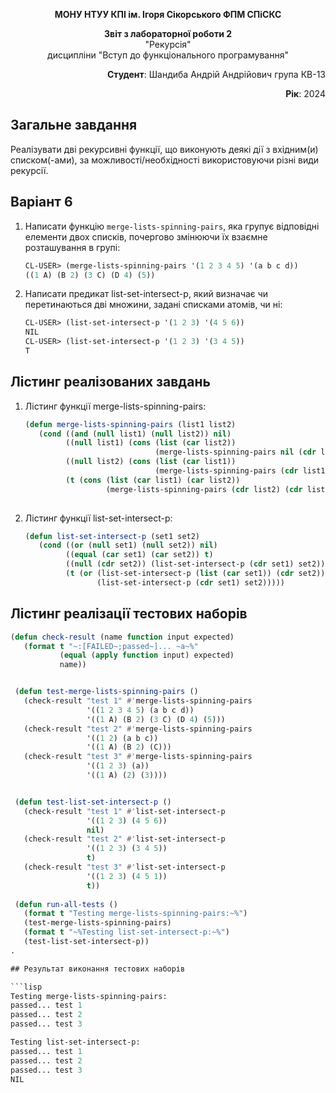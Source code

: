 <p align="center"><b>МОНУ НТУУ КПІ ім. Ігоря Сікорського ФПМ СПіСКС</b></p>
<p align="center">
<b>Звіт з лабораторної роботи 2</b><br/>
"Рекурсія"<br/>
дисципліни "Вступ до функціонального програмування"
</p>
<p align="right"><b>Студент</b>: Шандиба Андрій Андрійович група КВ-13</p>
<p align="right"><b>Рік</b>: 2024</p>

## Загальне завдання

Реалізувати дві рекурсивні функції, що виконують деякі дії з вхідним(и) списком(-ами), за можливості/необхідності використовуючи різні види рекурсії.

## Варіант 6

1. Написати функцію `merge-lists-spinning-pairs`, яка групує відповідні елементи двох списків, почергово змінюючи їх взаємне розташування в групі:
   ```lisp
   CL-USER> (merge-lists-spinning-pairs '(1 2 3 4 5) '(a b c d))
   ((1 A) (B 2) (3 C) (D 4) (5))
   
2. Написати предикат list-set-intersect-p, який визначає чи перетинаються дві множини, задані списками атомів, чи ні:
   ```lisp
   CL-USER> (list-set-intersect-p '(1 2 3) '(4 5 6))
   NIL
   CL-USER> (list-set-intersect-p '(1 2 3) '(3 4 5))
   T
   
## Лістинг реалізованих завдань

1. Лістинг функції merge-lists-spinning-pairs:
   ```lisp
   (defun merge-lists-spinning-pairs (list1 list2)
	  (cond ((and (null list1) (null list2)) nil)
			((null list1) (cons (list (car list2)) 
								(merge-lists-spinning-pairs nil (cdr list2))))
			((null list2) (cons (list (car list1)) 
								(merge-lists-spinning-pairs (cdr list1) nil)))
			(t (cons (list (car list1) (car list2))
					 (merge-lists-spinning-pairs (cdr list2) (cdr list1))))))
					 
2. Лістинг функції list-set-intersect-p:
   ```lisp
   (defun list-set-intersect-p (set1 set2)
	  (cond ((or (null set1) (null set2)) nil)
			((equal (car set1) (car set2)) t)
			((null (cdr set2)) (list-set-intersect-p (cdr set1) set2))
			(t (or (list-set-intersect-p (list (car set1)) (cdr set2))
				   (list-set-intersect-p (cdr set1) set2)))))

## Лістинг реалізації тестових наборів

   ```lisp
   (defun check-result (name function input expected)
	  (format t "~:[FAILED~;passed~]... ~a~%" 
			  (equal (apply function input) expected) 
			  name))


	(defun test-merge-lists-spinning-pairs ()
	  (check-result "test 1" #'merge-lists-spinning-pairs 
					'((1 2 3 4 5) (a b c d))
					'((1 A) (B 2) (3 C) (D 4) (5)))
	  (check-result "test 2" #'merge-lists-spinning-pairs 
					'((1 2) (a b c))
					'((1 A) (B 2) (C)))
	  (check-result "test 3" #'merge-lists-spinning-pairs 
					'((1 2 3) (a))
					'((1 A) (2) (3))))


	(defun test-list-set-intersect-p ()
	  (check-result "test 1" #'list-set-intersect-p 
					'((1 2 3) (4 5 6))
					nil)
	  (check-result "test 2" #'list-set-intersect-p 
					'((1 2 3) (3 4 5))
					t)
	  (check-result "test 3" #'list-set-intersect-p 
					'((1 2 3) (4 5 1))
					t))
					
	(defun run-all-tests ()
	  (format t "Testing merge-lists-spinning-pairs:~%")
	  (test-merge-lists-spinning-pairs)
	  (format t "~%Testing list-set-intersect-p:~%")
	  (test-list-set-intersect-p))
.

## Результат виконання тестових наборів

   ```lisp
   Testing merge-lists-spinning-pairs:
   passed... test 1
   passed... test 2
   passed... test 3

   Testing list-set-intersect-p:
   passed... test 1
   passed... test 2
   passed... test 3
   NIL



